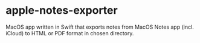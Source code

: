 # apple-notes-exporter
MacOS app written in Swift that exports notes from MacOS Notes app (incl. iCloud) to HTML or PDF format in chosen directory.
